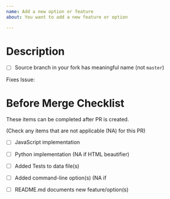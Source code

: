 ```yaml
---
name: Add a new option or feature
about: You want to add a new feature or option

---
```


# Description
- [ ] Source branch in your fork has meaningful name (not `master`)


Fixes Issue: 



# Before Merge Checklist 
These items can be completed after PR is created.

(Check any items that are not applicable (NA) for this PR)

- [ ] JavaScript implementation
- [ ] Python implementation (NA if HTML beautifier)
- [ ] Added Tests to data file(s)
- [ ] Added command-line option(s) (NA if
- [ ] README.md documents new feature/option(s)

